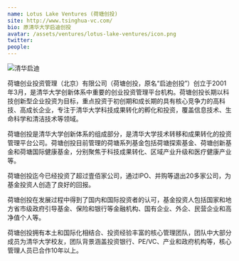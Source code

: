 ```yaml
---
name: Lotus Lake Ventures (荷塘创投)
site: http://www.tsinghua-vc.com/
bio: 原清华大学启迪创投
avatar: /assets/ventures/lotus-lake-ventures/icon.png
twitter: 
people:
---
```


![清华启迪](http://nwzimg.wezhan.cn/contents/sitefiles2020/10104175/images/2326105.jpg)

荷塘创业投资管理（北京）有限公司（荷塘创投，原名“启迪创投”）创立于2001年3月，是清华大学创新体系中重要的创业投资管理平台机构。荷塘创投长期以科技创新型企业投资为目标，重点投资于初创期和成长期的具有核心竞争力的高科技、高成长企业，专注于清华大学科技成果转化的孵化和投资，覆盖信息技术、生命科学和清洁技术等领域。

荷塘创投是清华大学创新体系的组成部分，是清华大学技术转移和成果转化的投资管理平台公司。荷塘创投目前管理的荷塘系列基金包括荷塘探索基金、荷塘创新基金和荷塘国际健康基金，分别聚焦于科技成果转化、区域产业升级和医疗健康产业等。

荷塘创投迄今已经投资了超过壹佰家公司，通过IPO、并购等退出20多家公司，为基金投资人创造了良好的回报。

荷塘创投在发展过程中得到了国内和国际投资者的认可，基金投资人包括国家和地方省市级政府引导基金、保险和银行等金融机构、国有企业、外企、民营企业和高净值个人等。

荷塘创投拥有本土和国际化相结合、投资经验丰富的核心管理团队，团队中大部分成员为清华大学校友，团队背景涵盖投资银行、PE/VC、产业和政府机构等，核心管理人员已合作10年以上。
